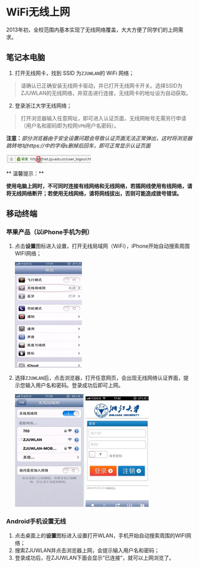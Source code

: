 # WiFi无线上网

2013年初，全校范围内基本实现了无线网络覆盖，大大方便了同学们的上网需求。

## 笔记本电脑

1. 打开无线网卡，找到 SSID 为`ZJUWLAN`的 WiFi 网络；
> 请确认已正确安装无线网卡驱动，并已打开无线网卡开关。选择SSID为ZJUWLAN的无线网络，并双击进行连接，无线网卡的地址设为自动获取。

2. 登录浙江大学无线网络；
> 打开浏览器输入任意网址，即可进入认证页面，无线网帐号无需另行申请（用户名和密码即为校网`VPN`用户名密码）。


**注意：**_部分浏览器由于安全设置问题会导致认证页面无法正常弹出，这时将浏览器跳转地址https://中的字母s删掉后回车，即可正常显示认证页面_

![](./Images/https.png)

** 温馨提示：**

**使用电脑上网时，不可同时连接有线网络和无线网络，若插网线使用有线网络，请将无线网络断开；若使用无线网络，请将网线拔出，否则可能造成拨号错误。**

## 移动终端

### 苹果产品（以iPhone手机为例）

1. 点击**设置**图标进入设置，打开无线局域网（WiFi），iPhone开始自动搜索周围WIFI网络；  

    ![](./Images/iphone-wifi.png)

2. 选择`ZJUWLAN`后，点击浏览器，打开任意网页，会出现无线网络认证界面，提示您输入用户名和密码。登录成功后即可上网。

    ![image](./Images/iphone-wifi1.png)
    ![image](./Images/iphone-wifi2.png)
 

### Android手机设置无线

1. 点击桌面上的**设置**图标进入设置打开WLAN，手机开始自动搜索周围的WIFI网络；
2. 搜索ZJUWLAN并点击浏览器上网，会提示输入用户名和密码； 
3. 登录成功后，在ZJUWLAN下面会显示“已连接”，就可以上网浏览了。
